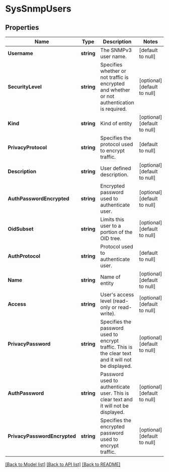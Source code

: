 # SysSnmpUsers

## Properties
Name | Type | Description | Notes
------------ | ------------- | ------------- | -------------
**Username** | **string** | The SNMPv3 user name. | [default to null]
**SecurityLevel** | **string** | Specifies whether or not traffic is encrypted and whether or not authentication is required. | [optional] [default to null]
**Kind** | **string** | Kind of entity | [optional] [default to null]
**PrivacyProtocol** | **string** | Specifies the protocol used to encrypt traffic. | [default to null]
**Description** | **string** | User defined description. | [optional] [default to null]
**AuthPasswordEncrypted** | **string** | Encrypted password used to authenticate user. | [optional] [default to null]
**OidSubset** | **string** | Limits this user to a portion of the OID tree. | [optional] [default to null]
**AuthProtocol** | **string** | Protocol used to authenticate user. | [default to null]
**Name** | **string** | Name of entity | [optional] [default to null]
**Access** | **string** | User&#39;s access level (read-only or read-write). | [optional] [default to null]
**PrivacyPassword** | **string** | Specifies the password used to encrypt traffic. This is the clear text and it will not be displayed. | [optional] [default to null]
**AuthPassword** | **string** | Password used to authenticate user. This is clear text and it will not be displayed. | [optional] [default to null]
**PrivacyPasswordEncrypted** | **string** | Specifies the encrypted password used to encrypt traffic. | [optional] [default to null]

[[Back to Model list]](../README.md#documentation-for-models) [[Back to API list]](../README.md#documentation-for-api-endpoints) [[Back to README]](../README.md)


